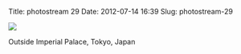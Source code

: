 Title: photostream 29
Date: 2012-07-14 16:39
Slug: photostream-29

[![](http://martinfowler.com/photos/29.jpg)](http://martinfowler.com/photos/29.html)

</p>

</p>

Outside Imperial Palace, Tokyo, Japan

</p>

